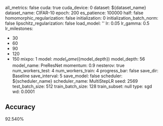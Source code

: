 all_metrics: false
cuda: true
cuda_device: 0
dataset: ${dataset_name}
dataset_name: CIFAR-10
epoch: 200
es_patience: 100000
half: false
homomorphic_regularization: false
initialization: 0
initialization_batch_norm: false
lipschitz_regularization: false
load_model: ''
lr: 0.05
lr_gamma: 0.5
lr_milestones:
- 30
- 60
- 90
- 120
- 150
mixpo: 1
model: ${model_name}(${model_depth})
model_depth: 56
model_name: PreResNet
momentum: 0.9
nesterov: true
num_workers_test: 4
num_workers_train: 4
progress_bar: false
save_dir: Baseline
save_interval: 5
save_model: false
scheduler: ${scheduler_name}
scheduler_name: MultiStepLR
seed: 2569
test_batch_size: 512
train_batch_size: 128
train_subset: null
type: sgd
wd: 0.0001

## Accuracy
 92.540%